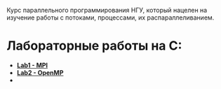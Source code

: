 Курс параллельного программирования НГУ, который нацелен на изучение работы с потоками, процессами, их распараллеливанием.

# Лабораторные работы на C:
- **[Lab1 - MPI](https://github.com/01trisha/Parallel-programming/tree/master/Lab1_MPI)**
- **[Lab2 - OpenMP](https://github.com/01trisha/Parallel-programming/tree/master/Lab1_MPI)**
- 